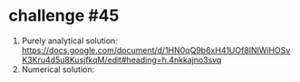 # challenge #45

1. Purely analytical solution: https://docs.google.com/document/d/1HN0qQ9b6xH41UOf8INlWiHOSvK3Kru4d5u8KusjfkqM/edit#heading=h.4nkkajno3svq
2. Numerical solution:

